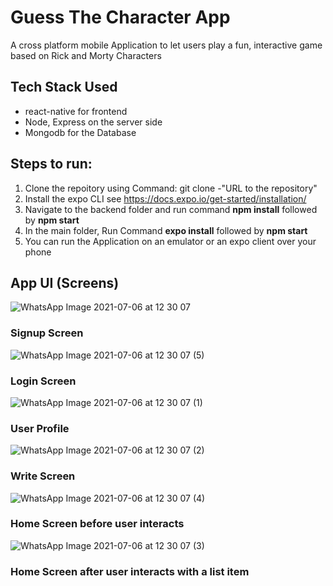 
# Guess The Character App 
A cross platform mobile Application to let users play a fun, interactive game based on Rick and Morty Characters

## Tech Stack Used
- react-native for frontend
- Node, Express on the server side
- Mongodb for the Database

## Steps to run:
1. Clone the repoitory using Command:  git clone -"URL to the repository"
2. Install the expo CLI see https://docs.expo.io/get-started/installation/
3. Navigate to the backend folder and run command  **npm install** followed by **npm start**
4. In the main folder, Run Command **expo install** followed by **npm start**
5. You can run the Application on an emulator or an expo client over your phone
  

## App UI (Screens)

![WhatsApp Image 2021-07-06 at 12 30 07](https://user-images.githubusercontent.com/35968565/125168003-f4163a80-e1c0-11eb-8cc9-7ae3ab8e1f9d.jpeg)


### Signup Screen


![WhatsApp Image 2021-07-06 at 12 30 07 (5)](https://user-images.githubusercontent.com/35968565/125168051-27f16000-e1c1-11eb-8a0b-0e0c30571073.jpeg)


### Login Screen


![WhatsApp Image 2021-07-06 at 12 30 07 (1)](https://user-images.githubusercontent.com/35968565/125168072-3ccdf380-e1c1-11eb-9901-e6acf65990bc.jpeg)


### User Profile


![WhatsApp Image 2021-07-06 at 12 30 07 (2)](https://user-images.githubusercontent.com/35968565/125168087-49524c00-e1c1-11eb-9e2a-955c14d3647b.jpeg)


### Write Screen


![WhatsApp Image 2021-07-06 at 12 30 07 (4)](https://user-images.githubusercontent.com/35968565/125168079-448d9800-e1c1-11eb-957b-79fbd5e83417.jpeg)


### Home Screen before user interacts


![WhatsApp Image 2021-07-06 at 12 30 07 (3)](https://user-images.githubusercontent.com/35968565/125168077-4192a780-e1c1-11eb-9fd9-0556a70225a3.jpeg)


### Home Screen after user interacts with a list item



